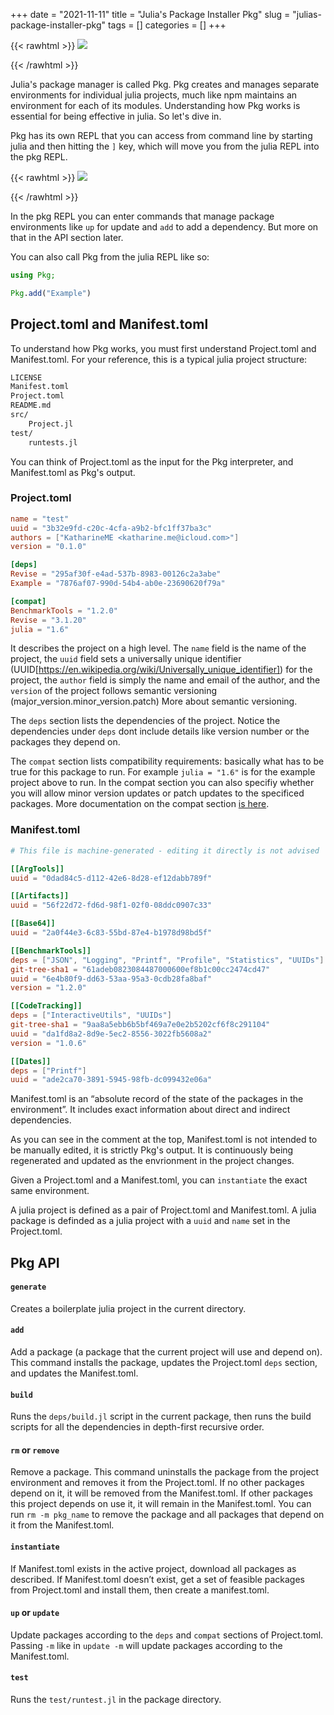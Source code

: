 +++ 
date = "2021-11-11"
title = "Julia's Package Installer Pkg"
slug = "julias-package-installer-pkg" 
tags = []
categories = []
+++

{{< rawhtml >}}
<img src="/images/pkg.png" style="max-height: 200px;">
<p> 
{{< /rawhtml >}}

Julia's package manager is called Pkg. Pkg creates and manages separate environments for individual julia projects, much like npm maintains an environment for each of its modules. Understanding how Pkg works is essential for being effective in julia. So let's dive in.

Pkg has its own REPL that you can access from command line by starting julia and then hitting the `]` key, which will move you from the julia REPL into the pkg REPL.

{{< rawhtml >}}
<img src="/images/pkg_repl.png" style="max-height: 250px;">
<p> 
{{< /rawhtml >}}

In the pkg REPL you can enter commands that manage package environments like `up` for update and `add` to add a dependency. But more on that in the API section later. 

You can also call Pkg from the julia REPL like so:

```julia
using Pkg;

Pkg.add("Example")
```

## Project.toml and Manifest.toml

To understand how Pkg works, you must first understand Project.toml and Manifest.toml. For your reference, this is a typical julia project structure:

```sh
LICENSE
Manifest.toml
Project.toml
README.md
src/
    Project.jl
test/
    runtests.jl
```

You can think of Project.toml as the input for the Pkg interpreter, and Manifest.toml as Pkg's output.


### Project.toml
```toml
name = "test"
uuid = "3b32e9fd-c20c-4cfa-a9b2-bfc1ff37ba3c"
authors = ["KatharineME <katharine.me@icloud.com>"]
version = "0.1.0"

[deps]
Revise = "295af30f-e4ad-537b-8983-00126c2a3abe"
Example = "7876af07-990d-54b4-ab0e-23690620f79a"

[compat]
BenchmarkTools = "1.2.0"
Revise = "3.1.20"
julia = "1.6"
```
It describes the project on a high level. The `name` field is the name of the project, the `uuid` field sets a universally unique identifier (UUID[https://en.wikipedia.org/wiki/Universally_unique_identifier]) for the project, the `author` field is simply the name and email of the author, and the `version` of the project follows semantic versioning (major_version.minor_version.patch) More about semantic versioning. 

The `deps` section lists the dependencies of the project. Notice the dependencies under `deps` dont include details like version number or the packages they depend on.

The `compat` section lists compatibility requirements: basically what has to be true for this package to run. For example `julia = "1.6"` is for the example project above to run. In the compat section you can also specifiy whether you will allow minor version updates or patch updates to the specificed packages. More documentation on the compat section [is here](https://pkgdocs.julialang.org/v1/compatibility/#Compatibility).

### Manifest.toml
```toml
# This file is machine-generated - editing it directly is not advised

[[ArgTools]]
uuid = "0dad84c5-d112-42e6-8d28-ef12dabb789f"

[[Artifacts]]
uuid = "56f22d72-fd6d-98f1-02f0-08ddc0907c33"

[[Base64]]
uuid = "2a0f44e3-6c83-55bd-87e4-b1978d98bd5f"

[[BenchmarkTools]]
deps = ["JSON", "Logging", "Printf", "Profile", "Statistics", "UUIDs"]
git-tree-sha1 = "61adeb0823084487000600ef8b1c00cc2474cd47"
uuid = "6e4b80f9-dd63-53aa-95a3-0cdb28fa8baf"
version = "1.2.0"

[[CodeTracking]]
deps = ["InteractiveUtils", "UUIDs"]
git-tree-sha1 = "9aa8a5ebb6b5bf469a7e0e2b5202cf6f8c291104"
uuid = "da1fd8a2-8d9e-5ec2-8556-3022fb5608a2"
version = "1.0.6"

[[Dates]]
deps = ["Printf"]
uuid = "ade2ca70-3891-5945-98fb-dc099432e06a"

```
Manifest.toml is an “absolute record of the state of the packages in the environment”. It includes exact information about direct and indirect dependencies. 

As you can see in the comment at the top, Manifest.toml is not intended to be manually edited, it is strictly Pkg's output. It is continuously being regenerated and updated as the envrionment in the project changes.

Given a Project.toml and a Manifest.toml, you can `instantiate` the exact same environment.

A julia project is defined as a pair of Project.toml and Manifest.toml. A julia package is definded as a julia project with a `uuid` and `name` set in the Project.toml.

## Pkg API

#### `generate`
Creates a boilerplate julia project in the current directory.

#### `add`
Add a package (a package that the current project will use and depend on). This command installs the package, updates the Project.toml `deps` section, and updates the Manifest.toml.

#### `build`
Runs the `deps/build.jl` script in the current package, then runs the build scripts for all the dependencies in depth-first recursive order. 

#### `rm` or `remove`
Remove a package. This command uninstalls the package from the project environment and removes it from the Project.toml. If no other packages depend on it, it will be removed from the Manifest.toml. If other packages this project depends on use it, it will remain in the Manifest.toml. You can run `rm -m pkg_name` to remove the package and all packages that depend on it from the Manifest.toml.

#### `instantiate`
If Manifest.toml exists in the active project, download all packages as described. If Manifest.toml doesn’t exist, get a set of feasible packages from Project.toml and install them, then create a manifest.toml.

#### `up` or `update`
Update packages according to the `deps` and `compat` sections of Project.toml. Passing `-m` like in `update -m` will update packages according to the Manifest.toml.

#### `test`
Runs the `test/runtest.jl` in the package directory.
